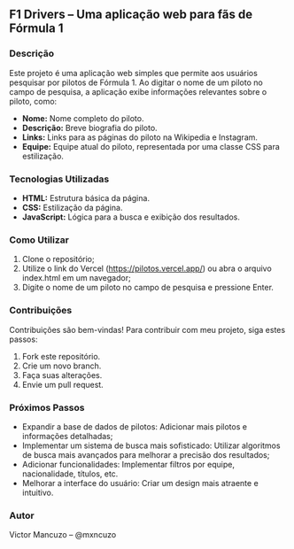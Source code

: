 ## F1 Drivers – Uma aplicação web para fãs de Fórmula 1

### Descrição
Este projeto é uma aplicação web simples que permite aos usuários pesquisar por pilotos de Fórmula 1. Ao digitar o nome de um piloto no campo de pesquisa, a aplicação exibe informações relevantes sobre o piloto, como:

* **Nome:** Nome completo do piloto.
* **Descrição:** Breve biografia do piloto.
* **Links:** Links para as páginas do piloto na Wikipedia e Instagram.
* **Equipe:** Equipe atual do piloto, representada por uma classe CSS para estilização.

### Tecnologias Utilizadas
* **HTML:** Estrutura básica da página.
* **CSS:** Estilização da página.
* **JavaScript:** Lógica para a busca e exibição dos resultados.

### Como Utilizar
1. Clone o repositório;
2. Utilize o link do Vercel (https://pilotos.vercel.app/) ou abra o arquivo index.html em um navegador;
3. Digite o nome de um piloto no campo de pesquisa e pressione Enter.

### Contribuições
Contribuições são bem-vindas! Para contribuir com meu projeto, siga estes passos:
1. Fork este repositório.
2. Crie um novo branch.
3. Faça suas alterações.
4. Envie um pull request.

### Próximos Passos
* Expandir a base de dados de pilotos: Adicionar mais pilotos e informações detalhadas;
* Implementar um sistema de busca mais sofisticado: Utilizar algoritmos de busca mais avançados para melhorar a precisão dos resultados;
* Adicionar funcionalidades: Implementar filtros por equipe, nacionalidade, títulos, etc.
* Melhorar a interface do usuário: Criar um design mais atraente e intuitivo.

### Autor
Victor Mancuzo – @mxncuzo
